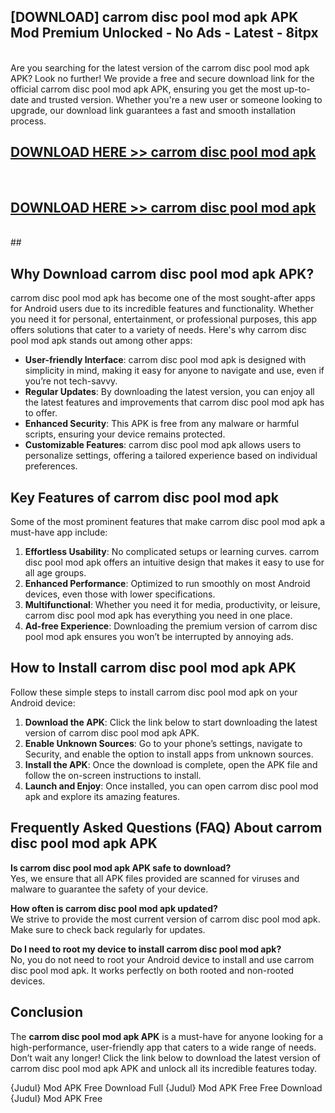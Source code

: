 ## [DOWNLOAD] carrom disc pool mod apk APK Mod  Premium Unlocked - No Ads - Latest - 8itpx <br>
<br>
Are you searching for the latest version of the carrom disc pool mod apk APK? Look no further! We provide a free and secure download link for the official carrom disc pool mod apk APK, ensuring you get the most up-to-date and trusted version. Whether you're a new user or someone looking to upgrade, our download link guarantees a fast and smooth installation process.


## [DOWNLOAD HERE >> carrom disc pool mod apk](http://leaked.freeplayer.one?title=carrom_disc_pool_mod_apk&ref=23)
  <br>

## [DOWNLOAD HERE >> carrom disc pool mod apk](http://leaked.freeplayer.one?title=carrom_disc_pool_mod_apk&ref=23)
  <br>
  ##



## Why Download carrom disc pool mod apk APK?

carrom disc pool mod apk has become one of the most sought-after apps for Android users due to its incredible features and functionality. Whether you need it for personal, entertainment, or professional purposes, this app offers solutions that cater to a variety of needs. Here's why carrom disc pool mod apk stands out among other apps:

- **User-friendly Interface**: carrom disc pool mod apk is designed with simplicity in mind, making it easy for anyone to navigate and use, even if you’re not tech-savvy.
- **Regular Updates**: By downloading the latest version, you can enjoy all the latest features and improvements that carrom disc pool mod apk has to offer.
- **Enhanced Security**: This APK is free from any malware or harmful scripts, ensuring your device remains protected.
- **Customizable Features**: carrom disc pool mod apk allows users to personalize settings, offering a tailored experience based on individual preferences.

## Key Features of carrom disc pool mod apk

Some of the most prominent features that make carrom disc pool mod apk a must-have app include:

1. **Effortless Usability**: No complicated setups or learning curves. carrom disc pool mod apk offers an intuitive design that makes it easy to use for all age groups.
2. **Enhanced Performance**: Optimized to run smoothly on most Android devices, even those with lower specifications.
3. **Multifunctional**: Whether you need it for media, productivity, or leisure, carrom disc pool mod apk has everything you need in one place.
4. **Ad-free Experience**: Downloading the premium version of carrom disc pool mod apk ensures you won’t be interrupted by annoying ads.

## How to Install carrom disc pool mod apk APK

Follow these simple steps to install carrom disc pool mod apk on your Android device:

1. **Download the APK**: Click the link below to start downloading the latest version of carrom disc pool mod apk APK.
2. **Enable Unknown Sources**: Go to your phone’s settings, navigate to Security, and enable the option to install apps from unknown sources.
3. **Install the APK**: Once the download is complete, open the APK file and follow the on-screen instructions to install.
4. **Launch and Enjoy**: Once installed, you can open carrom disc pool mod apk and explore its amazing features.

## Frequently Asked Questions (FAQ) About carrom disc pool mod apk APK

**Is carrom disc pool mod apk APK safe to download?**  
Yes, we ensure that all APK files provided are scanned for viruses and malware to guarantee the safety of your device.

**How often is carrom disc pool mod apk updated?**  
We strive to provide the most current version of carrom disc pool mod apk. Make sure to check back regularly for updates.

**Do I need to root my device to install carrom disc pool mod apk?**  
No, you do not need to root your Android device to install and use carrom disc pool mod apk. It works perfectly on both rooted and non-rooted devices.

## Conclusion

The **carrom disc pool mod apk APK** is a must-have for anyone looking for a high-performance, user-friendly app that caters to a wide range of needs. Don’t wait any longer! Click the link below to download the latest version of carrom disc pool mod apk APK and unlock all its incredible features today.

{Judul} Mod APK Free
Download Full {Judul} Mod APK Free
Free Download {Judul} Mod APK Free

